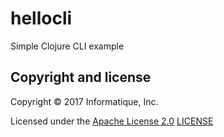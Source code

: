 # hellocli

Simple Clojure CLI example

## Copyright and license

Copyright © 2017 Informatique, Inc.

Licensed under the [Apache License 2.0](http://opensource.org/licenses/Apache-2.0) [LICENSE](LICENSE)
